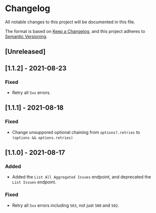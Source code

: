 # Changelog

All notable changes to this project will be documented in this file.

The format is based on [Keep a Changelog](https://keepachangelog.com/en/1.0.0/),
and this project adheres to
[Semantic Versioning](https://semver.org/spec/v2.0.0.html).

## [Unreleased]

## [1.1.2] - 2021-08-23

### Fixed 

- Retry all `5xx` errors.

## [1.1.1] - 2021-08-18

### Fixed

- Change unsuppored optional chaining from `options?.retries` to `(options && options.retries)`

## [1.1.0] - 2021-08-17

### Added

- Added the `List All Aggregated Issues` endpoint, and deprecated the `List Issues` endpoint.

### Fixed

- Retry all `5xx` errors including `503`, not just `500` and `502`.
